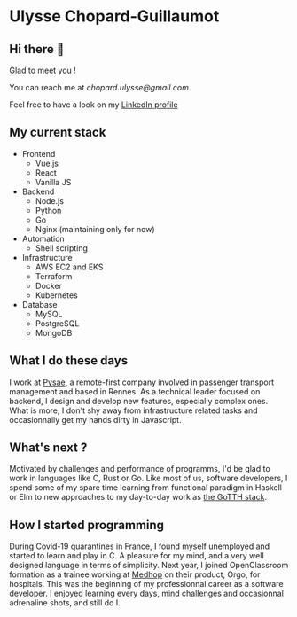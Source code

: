 # Ulysse Chopard-Guillaumot

## Hi there 👋

Glad to meet you !

You can reach me at _chopard.ulysse@gmail.com_.

Feel free to have a look on my [LinkedIn profile](https://www.linkedin.com/in/ulysse-chopard/)

## My current stack

* Frontend
  * Vue.js
  * React
  * Vanilla JS
* Backend
  * Node.js
  * Python
  * Go
  * Nginx (maintaining only for now)
* Automation
  * Shell scripting
* Infrastructure
  * AWS EC2 and EKS
  * Terraform
  * Docker
  * Kubernetes
* Database
  * MySQL
  * PostgreSQL
  * MongoDB

## What I do these days

I work at [Pysae](https://web.pysae.com/), a remote-first company involved in passenger transport management and based in Rennes. As a technical leader focused on backend, I design and develop new features, especially complex ones. What is more, I don't shy away from infrastructure related tasks and occasionnally get my hands dirty in Javascript.

## What's next ?

Motivated by challenges and performance of programms, I'd be glad to work in languages like C, Rust or Go. Like most of us, software developers, I spend some of my spare time learning from functional paradigm in Haskell or Elm to new approaches to my day-to-day work as [the GoTTH stack](https://www.youtube.com/watch?v=k00jVJeZxrs).

## How I started programming

During Covid-19 quarantines in France, I found myself unemployed and started to learn and play in C. A pleasure for my mind, and a very well designed language in terms of simplicity. Next year, I joined OpenClassroom formation as a trainee working at [Medhop](https://www.medhop.fr/) on their product, Orgo, for hospitals. This was the beginning of my professionnal career as a software developer. I enjoyed learning every days, mind challenges and occasionnal adrenaline shots, and still do I.

<!--

## My student projects

Part of them are deployed through Github Pages or Netlify, the others depend on servers and databases and must be installed before lauching them with Docker Compose.

Project | Content | What I learned
:-----------|:-------|:-------------
[Reservia](http://ulyssechopard.github.io/UlysseChopard_2_19042021) | Web integration of a sketched page | HTML5 / CSS / Git / Github
[OhMyFood](http://ulyssechopard.github.io/UlysseChopard_3_09082021) | Integration | CSS animations
[La Chouette Agence](http://ulyssechopard.github.io/UlysseChopard_4_26092021/index.html) | Optimization and SEO | JS performance, HTML5 best practices and SEO optimization
[Kanap](https://github.com/UlysseChopard/UlysseChopard_5_19102021) | Javascript part of a web app | Dynamize and fetch data from backend with pure JS / Docker / Docker Compose
[Picante](https://github.com/UlysseChopard/UlysseChopard_6_09112021) | Backend for a web app | NodeJS / Express.js / Mongoose / MongoDB / Docker / Docker Compose
[Groupomania](https://github.com/UlysseChopard/UlysseChopard_7_13122021) | Fullstack web app development | NodeJS / Express.js / Sequelize / MySQL / Docker / Docker Compose / VueJS / VueX / Vue-Router

**UlysseChopard/UlysseChopard** is a ✨ _special_ ✨ repository because its `README.md` (this file) appears on your GitHub profile.

Here are some ideas to get you started:

- 🔭 I’m currently working on ...
- 🌱 I’m currently learning ...
- 👯 I’m looking to collaborate on ...
- 🤔 I’m looking for help with ...
- 💬 Ask me about ...
- 📫 How to reach me: ...
- 😄 Pronouns: ...
- ⚡ Fun fact: ...
-->

